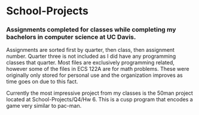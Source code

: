 # School-Projects

### Assignments completed for classes while completing my bachelors in computer science at UC Davis.

Assignments are sorted first by quarter, then class, then assignment number. Quarter three is not included as I did have any programming classes that quarter. Most files are exclusively programming related, however some of the files in ECS 122A are for math problems. These were originally only stored for personal use and the organization improves as time goes on due to this fact.

Currently the most impressive project from my classes is the 50man project located at School-Projects/Q4/Hw 6. This is a cusp program that encodes a game very similar to pac-man.
